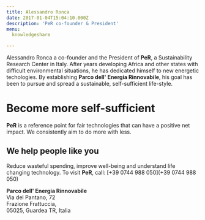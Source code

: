 ```yaml
---
title: Alessandro Ronca
date: 2017-01-04T15:04:10.000Z
description: 'PeR co-founder & President'
menu:
  knowledgeshare

---
```


Alessandro Ronca a co-founder and the President of **PeR**, a Sustainability Research Center in Italy. After years developing Africa and other states with difficult environmental situations, he has dedicated himself to new energetic techologies. By establishing **Parco dell' Energia Rinnovabile**, his goal has been to pursue and spread a sustainable, self-sufficient life-style.

<!-- Create a partial from this duplicate -->

# Become more self-sufficient

**PeR** is a reference point for fair technologies that can have a positive net impact. We consistently aim to do more with less. 

## We help people like you

Reduce wasteful spending, improve well-being and understand life changing technology. To visit **PeR**, call: [+39 0744 988 050](+39 0744 988 050)

**Parco dell' Energia Rinnovabile**<br/>Via del Pantano, 72<br/>Frazione Frattuccia,<br/>05025, Guardea TR, Italia


